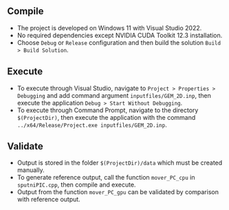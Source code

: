 ## Compile

- The project is developed on Windows 11 with Visual Studio 2022.
- No required dependencies except NVIDIA CUDA Toolkit 12.3 installation.
- Choose `Debug` or `Release` configuration and then build the solution `Build > Build Solution`.

## Execute

- To execute through Visual Studio, navigate to `Project > Properties > Debugging` and add command argument `inputfiles/GEM_2D.inp`, then execute the application `Debug > Start Without Debugging`.
- To execute through Command Prompt, navigate to the directory `$(ProjectDir)`, then execute the application with the command `../x64/Release/Project.exe inputfiles/GEM_2D.inp`.

## Validate

- Output is stored in the folder `$(ProjectDir)/data` which must be created manually.
- To generate reference output, call the function `mover_PC_cpu` in `sputniPIC.cpp`, then compile and execute.
- Output from the function `mover_PC_gpu` can be validated by comparison with reference output.